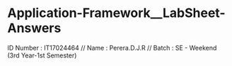# Application-Framework__LabSheet-Answers

ID Number  :  IT17024464  //
Name  :  Perera.D.J.R  //
Batch :  SE - Weekend  (3rd Year-1st  Semester)

